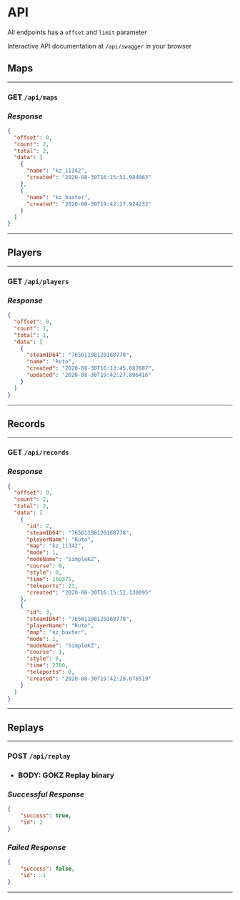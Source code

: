 # API

All endpoints has a `offset` and `limit` parameter

Interactive API documentation at `/api/swagger` in your browser

## Maps
---
### **GET** `/api/maps`
### *Response*
```json
{
  "offset": 0,
  "count": 2,
  "total": 2,
  "data": [
    {
      "name": "kz_11342",
      "created": "2020-08-30T16:15:51.984063"
    },
    {
      "name": "kz_baxter",
      "created": "2020-08-30T19:42:27.924232"
    }
  ]
}
```
---
## Players
---
### **GET** `/api/players`
### *Response*
```json
{
  "offset": 0,
  "count": 1,
  "total": 1,
  "data": [
    {
      "steamID64": "76561198120168778",
      "name": "Ruto",
      "created": "2020-08-30T16:13:45.087687",
      "updated": "2020-08-30T19:42:27.896416"
    }
  ]
}
```
---
## Records
---
### **GET** `/api/records`
### *Response*
```json
{
  "offset": 0,
  "count": 2,
  "total": 2,
  "data": [
    {
      "id": 2,
      "steamID64": "76561198120168778",
      "playerName": "Ruto",
      "map": "kz_11342",
      "mode": 1,
      "modeName": "SimpleKZ",
      "course": 0,
      "style": 0,
      "time": 160375,
      "teleports": 21,
      "created": "2020-08-30T16:15:52.130095"
    },
    {
      "id": 3,
      "steamID64": "76561198120168778",
      "playerName": "Ruto",
      "map": "kz_baxter",
      "mode": 1,
      "modeName": "SimpleKZ",
      "course": 1,
      "style": 0,
      "time": 2780,
      "teleports": 0,
      "created": "2020-08-30T19:42:28.076519"
    }
  ]
}
```
---
## Replays
---
### **POST** `/api/replay`
* ### **BODY**: GOKZ Replay binary
### *Successful Response*
```json
{
    "success": true,
    "id": 2
}
```
### *Failed Response*
```json
{
    "success": false,
    "id": -1
}
```
---
